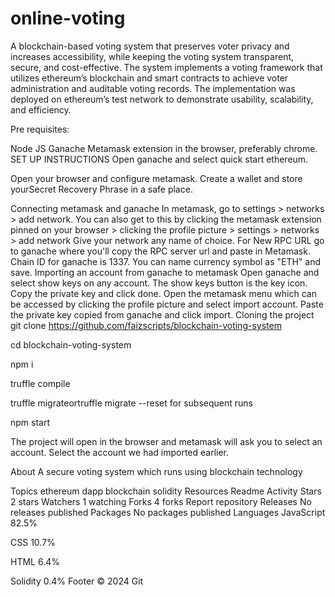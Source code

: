 # online-voting
A blockchain-based voting system that preserves voter privacy and increases accessibility, while keeping the voting system transparent, secure, and cost-effective. The system implements a voting framework that utilizes ethereum’s blockchain and smart contracts to achieve voter administration and auditable voting records. The implementation was deployed on ethereum’s test network to demonstrate usability, scalability, and efficiency.



Pre requisites:

Node JS
Ganache
Metamask extension in the browser, preferably chrome.
SET UP INSTRUCTIONS
Open ganache and select quick start ethereum.

Open your browser and configure metamask. Create a wallet and store yourSecret Recovery Phrase in a safe place.

Connecting metamask and ganache
In metamask, go to settings > networks > add network. You can also get to this by clicking the metamask extension pinned on your browser > clicking the profile picture > settings > networks > add network
Give your network any name of choice.
For New RPC URL go to ganache where you'll copy the RPC server url and paste in Metamask.
Chain ID for ganache is 1337.
You can name currency symbol as "ETH" and save.
Importing an account from ganache to metamask
Open ganache and select show keys on any account. The show keys button is the key icon.
Copy the private key and click done.
Open the metamask menu which can be accessed by clicking the profile picture and select import account.
Paste the private key copied from ganache and click import.
Cloning the project
git clone https://github.com/faizscripts/blockchain-voting-system

cd blockchain-voting-system

npm i

truffle compile

truffle migrateortruffle migrate --reset for subsequent runs

npm start

The project will open in the browser and metamask will ask you to select an account. Select the account we had imported earlier.

About
A secure voting system which runs using blockchain technology

Topics
ethereum dapp blockchain solidity
Resources
 Readme
 Activity
Stars
 2 stars
Watchers
 1 watching
Forks
 4 forks
Report repository
Releases
No releases published
Packages
No packages published
Languages
JavaScript
82.5%
 
CSS
10.7%
 
HTML
6.4%
 
Solidity
0.4%
Footer
© 2024 Git
